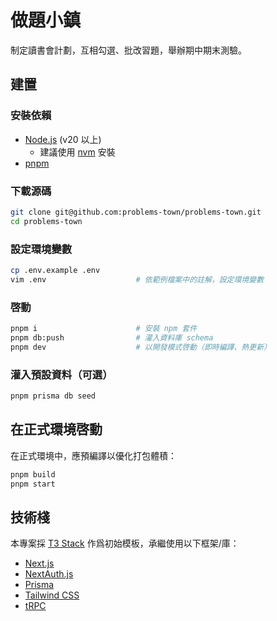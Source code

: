 # 做題小鎮

制定讀書會計劃，互相勾選、批改習題，舉辦期中期末測驗。

## 建置

### 安裝依賴

- [Node.js](https://nodejs.org/en/download) (v20 以上)
    - 建議使用 [nvm](https://nodejs.org/en/download/package-manager#nvm) 安裝
- [pnpm](https://pnpm.io/installation)

### 下載源碼
``` sh
git clone git@github.com:problems-town/problems-town.git
cd problems-town
```

### 設定環境變數

``` sh
cp .env.example .env
vim .env                    # 依範例檔案中的註解，設定環境變數
```

### 啓動
``` sh
pnpm i                      # 安裝 npm 套件
pnpm db:push                # 灌入資料庫 schema
pnpm dev                    # 以開發模式啓動（即時編譯、熱更新）
```

### 灌入預設資料（可選）
``` sh
pnpm prisma db seed
```

## 在正式環境啓動
在正式環境中，應預編譯以優化打包體積：
``` sh
pnpm build
pnpm start
```


## 技術棧

本專案採 [T3 Stack](https://create.t3.gg/) 作爲初始模板，承繼使用以下框架/庫：

- [Next.js](https://nextjs.org)
- [NextAuth.js](https://next-auth.js.org)
- [Prisma](https://prisma.io)
- [Tailwind CSS](https://tailwindcss.com)
- [tRPC](https://trpc.io)

